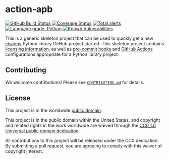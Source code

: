 # action-apb #

[![GitHub Build Status](https://github.com/cisagov/action-apb/workflows/build/badge.svg)](https://github.com/cisagov/action-apb/actions)
[![Coverage Status](https://coveralls.io/repos/github/cisagov/action-apb/badge.svg?branch=develop)](https://coveralls.io/github/cisagov/action-apb?branch=develop)
[![Total alerts](https://img.shields.io/lgtm/alerts/g/cisagov/action-apb.svg?logo=lgtm&logoWidth=18)](https://lgtm.com/projects/g/cisagov/action-apb/alerts/)
[![Language grade: Python](https://img.shields.io/lgtm/grade/python/g/cisagov/action-apb.svg?logo=lgtm&logoWidth=18)](https://lgtm.com/projects/g/cisagov/action-apb/context:python)
[![Known Vulnerabilities](https://snyk.io/test/github/cisagov/action-apb/develop/badge.svg)](https://snyk.io/test/github/cisagov/action-apb)

This is a generic skeleton project that can be used to quickly get a
new [cisagov](https://github.com/cisagov) Python library GitHub
project started.  This skeleton project contains [licensing
information](LICENSE), as well as
[pre-commit hooks](https://pre-commit.com) and
[GitHub Actions](https://github.com/features/actions) configurations
appropriate for a Python library project.

## Contributing ##

We welcome contributions!  Please see [`CONTRIBUTING.md`](CONTRIBUTING.md) for
details.

## License ##

This project is in the worldwide [public domain](LICENSE).

This project is in the public domain within the United States, and
copyright and related rights in the work worldwide are waived through
the [CC0 1.0 Universal public domain
dedication](https://creativecommons.org/publicdomain/zero/1.0/).

All contributions to this project will be released under the CC0
dedication. By submitting a pull request, you are agreeing to comply
with this waiver of copyright interest.
